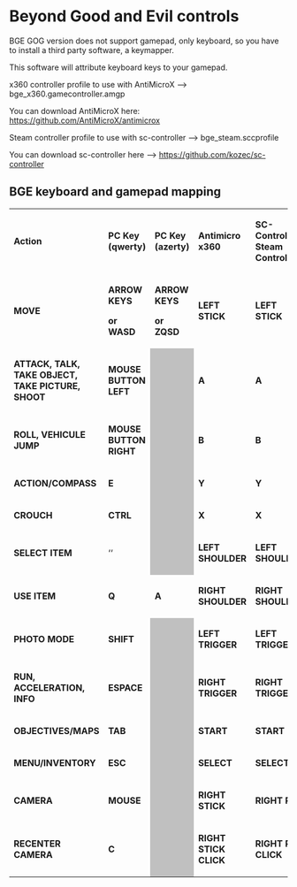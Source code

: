 # Beyond Good and Evil controls

BGE GOG version does not support gamepad, only keyboard, so you have to install a third party software, a keymapper.

This software will attribute keyboard keys to your gamepad.

x360 controller profile to use with AntiMicroX --> bge_x360.gamecontroller.amgp

You can download AntiMicroX here: https://github.com/AntiMicroX/antimicrox

Steam controller profile to use with sc-controller --> bge_steam.sccprofile

You can download sc-controller here --> https://github.com/kozec/sc-controller

## BGE keyboard and gamepad mapping

<table width="510" data-cellpadding="0" data-cellspacing="1" style="background: transparent" data-border="1">
<tbody>
<tr class="odd" style="background: transparent">
<td width="131" style="background: transparent"><p><strong>Action</strong></p></td>
<td width="105" style="background: transparent"><p><strong>PC Key (qwerty)</strong></p></td>
<td width="87" style="background: transparent"><p><strong><span style="background: transparent">PC Key (azerty)</span></strong></p></td>
<td width="83" style="background: transparent"><p><strong>Antimicro x360</strong></p></td>
<td width="82" style="background: transparent"><p><strong>SC-Controller Steam Controller</strong></p></td>
</tr>
<tr class="even" style="background: transparent">
<td width="131" style="background: transparent"><p><strong>MOVE</strong></p></td>
<td width="105" style="background: transparent"><p><strong>ARROW KEYS</strong></p>
<p><strong>or WASD</strong></p></td>
<td width="87" style="background: transparent"><p><strong><span style="background: transparent">ARROW KEYS</span></strong></p>
<p><strong><span style="background: transparent">or ZQSD</span></strong></p></td>
<td width="83" style="background: transparent"><p><strong>LEFT STICK</strong></p></td>
<td width="82" style="background: transparent"><p><strong>LEFT STICK</strong></p></td>
</tr>
<tr class="odd" style="background: transparent">
<td width="131" style="background: transparent"><p><strong>ATTACK, TALK, TAKE OBJECT, TAKE PICTURE, SHOOT</strong></p></td>
<td width="105" style="background: transparent"><p><strong>MOUSE BUTTON LEFT</strong></p></td>
<td width="87" data-bgcolor="#c0c0c0" style="background: #c0c0c0"><p><br />
</p></td>
<td width="83" style="background: transparent"><p><strong>A</strong></p></td>
<td width="82" style="background: transparent"><p><strong>A</strong></p></td>
</tr>
<tr class="even" style="background: transparent">
<td width="131" style="background: transparent"><p><strong>ROLL, VEHICULE JUMP</strong></p></td>
<td width="105" style="background: transparent"><p><strong>MOUSE BUTTON RIGHT</strong></p></td>
<td width="87" data-bgcolor="#c0c0c0" style="background: #c0c0c0"><p><br />
</p></td>
<td width="83" style="background: transparent"><p><strong>B</strong></p></td>
<td width="82" style="background: transparent"><p><strong>B</strong></p></td>
</tr>
<tr class="odd" style="background: transparent">
<td width="131" style="background: transparent"><p><strong>ACTION/COMPASS</strong></p></td>
<td width="105" style="background: transparent"><p><strong>E</strong></p></td>
<td width="87" data-bgcolor="#c0c0c0" style="background: #c0c0c0"><p><br />
</p></td>
<td width="83" style="background: transparent"><p><strong>Y</strong></p></td>
<td width="82" style="background: transparent"><p><strong>Y</strong></p></td>
</tr>
<tr class="even" style="background: transparent">
<td width="131" style="background: transparent"><p><strong>CROUCH</strong></p></td>
<td width="105" style="background: transparent"><p><strong>CTRL</strong></p></td>
<td width="87" data-bgcolor="#c0c0c0" style="background: #c0c0c0"><p><br />
</p></td>
<td width="83" style="background: transparent"><p><strong>X</strong></p></td>
<td width="82" style="background: transparent"><p><strong>X</strong></p></td>
</tr>
<tr class="odd" style="background: transparent">
<td width="131" style="background: transparent"><p><strong>SELECT ITEM</strong></p></td>
<td width="105" style="background: transparent"><p>‘‘</p></td>
<td width="87" data-bgcolor="#c0c0c0" style="background: #c0c0c0"><p><br />
</p></td>
<td width="83" style="background: transparent"><p><strong>LEFT SHOULDER</strong></p></td>
<td width="82" style="background: transparent"><p><strong>LEFT SHOULDER</strong></p></td>
</tr>
<tr class="even" style="background: transparent">
<td width="131" style="background: transparent"><p><strong>USE ITEM</strong></p></td>
<td width="105" style="background: transparent"><p><strong>Q</strong></p></td>
<td width="87" style="background: transparent"><p><strong><span style="background: transparent">A</span></strong></p></td>
<td width="83" style="background: transparent"><p><strong>RIGHT SHOULDER</strong></p></td>
<td width="82" style="background: transparent"><p><strong>RIGHT SHOULDER</strong></p></td>
</tr>
<tr class="odd" style="background: transparent">
<td width="131" style="background: transparent"><p><strong>PHOTO MODE</strong></p></td>
<td width="105" style="background: transparent"><p><strong>SHIFT</strong></p></td>
<td width="87" data-bgcolor="#c0c0c0" style="background: #c0c0c0"><p><br />
</p></td>
<td width="83" style="background: transparent"><p><strong>LEFT TRIGGER</strong></p></td>
<td width="82" style="background: transparent"><p><strong>LEFT TRIGGER</strong></p></td>
</tr>
<tr class="even" style="background: transparent">
<td width="131" style="background: transparent"><p><strong>RUN, ACCELERATION, INFO</strong></p></td>
<td width="105" style="background: transparent"><p><strong>ESPACE</strong></p></td>
<td width="87" data-bgcolor="#c0c0c0" style="background: #c0c0c0"><p><br />
</p></td>
<td width="83" style="background: transparent"><p><strong>RIGHT TRIGGER</strong></p></td>
<td width="82" style="background: transparent"><p><strong>RIGHT TRIGGER</strong></p></td>
</tr>
<tr class="odd" style="background: transparent">
<td width="131" style="background: transparent"><p><strong>OBJECTIVES/MAPS</strong></p></td>
<td width="105" style="background: transparent"><p><strong>TAB</strong></p></td>
<td width="87" data-bgcolor="#c0c0c0" style="background: #c0c0c0"><p><br />
</p></td>
<td width="83" style="background: transparent"><p><strong>START</strong></p></td>
<td width="82" style="background: transparent"><p><strong>START</strong></p></td>
</tr>
<tr class="even" style="background: transparent">
<td width="131" style="background: transparent"><p><strong>MENU/INVENTORY</strong></p></td>
<td width="105" style="background: transparent"><p><strong>ESC</strong></p></td>
<td width="87" data-bgcolor="#c0c0c0" style="background: #c0c0c0"><p><br />
</p></td>
<td width="83" style="background: transparent"><p><strong>SELECT</strong></p></td>
<td width="82" style="background: transparent"><p><strong>SELECT</strong></p></td>
</tr>
<tr class="odd" style="background: transparent">
<td width="131" style="background: transparent"><p><strong>CAMERA</strong></p></td>
<td width="105" style="background: transparent"><p><strong>MOUSE</strong></p></td>
<td width="87" data-bgcolor="#c0c0c0" style="background: #c0c0c0"><p><br />
</p></td>
<td width="83" style="background: transparent"><p><strong>RIGHT STICK</strong></p></td>
<td width="82" style="background: transparent"><p><strong>RIGHT PAD</strong></p></td>
</tr>
<tr class="even" style="background: transparent">
<td width="131" style="background: transparent"><p><strong>RECENTER CAMERA</strong></p></td>
<td width="105" style="background: transparent"><p><strong>C</strong></p></td>
<td width="87" data-bgcolor="#c0c0c0" style="background: #c0c0c0"><p><br />
</p></td>
<td width="83" style="background: transparent"><p><strong>RIGHT STICK CLICK</strong></p></td>
<td width="82" style="background: transparent"><p><strong>RIGHT PAD CLICK</strong></p></td>
</tr>
</tbody>
</table>
